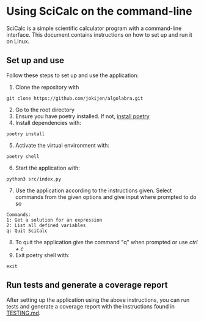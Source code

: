 # Using SciCalc on the command-line

SciCalc is a simple scientific calculator program with a command-line interface. This document contains instructions on how to set up and run it on Linux. 


## Set up and use

Follow these steps to set up and use the application: 

1. Clone the repository with
```
git clone https://github.com/jokijen/algolabra.git
```
2. Go to the root directory
3. Ensure you have poetry installed. If not, [install poetry](https://python-poetry.org/docs/) 
4. Install dependencies with:
```
poetry install
```
5. Activate the virtual environment with:
```
poetry shell
```
6. Start the application with:
```
python3 src/index.py
```
7. Use the application according to the instructions given. Select commands from the given options and give input where prompted to do so
```
Commands:
1: Get a solution for an expression
2: List all defined variables
q: Quit SciCalc
```
8. To quit the application give the command "q" when prompted or use *ctrl + c* 
9. Exit poetry shell with:
```
exit
```


## Run tests and generate a coverage report

After setting up the application using the above instructions, you can run tests and generate a coverage report with the instructions found in [TESTING.md](TESTING.md#running-the-tests).
